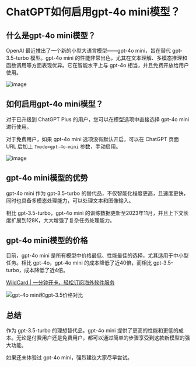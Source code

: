 # ChatGPT如何启用gpt-4o mini模型？

## 什么是gpt-4o mini模型？

OpenAI 最近推出了一个新的小型大语言模型——gpt-4o mini，旨在替代 gpt-3.5-turbo 模型。gpt-4o mini 的性能非常出色，尤其在文本理解、多模态推理和函数调用等方面表现优异。它在智能水平上与 gpt-4o 相当，并且免费开放给用户使用。

![image](https://github.com/user-attachments/assets/5854c512-8186-4187-9445-a9a6a974cf29)

## 如何启用gpt-4o mini模型？

对于已升级到 ChatGPT Plus 的用户，您可以在模型选项中直接选择 gpt-4o mini 进行使用。

对于免费用户，如果 gpt-4o mini 选项没有默认开启，可以在 ChatGPT 页面 URL 后加上 `?mode=gpt-4o-mini` 参数，手动启用。

![image](https://github.com/user-attachments/assets/ee96e9ab-3738-4a1b-b7cb-c3c098dd144f)


## gpt-4o mini模型的优势

gpt-4o mini 作为 gpt-3.5-turbo 的替代品，不仅智能化程度更高，且速度更快，同时也具备多模态处理能力，可以处理文本和图像输入。

相比 gpt-3.5-turbo，gpt-4o mini 的训练数据更新至2023年11月，并且上下文长度扩展到128K，大大增强了复杂任务处理能力。


## gpt-4o mini模型的价格

目前，gpt-4o mini 是所有模型中价格最低、性能最佳的选择，尤其适用于中小型任务。相比 gpt-4o，gpt-4o mini 的成本降低了近40倍，而相比 gpt-3.5-turbo，成本降低了近4倍。

[WildCard | 一分钟开卡，轻松订阅海外软件服务](https://bit.ly/WildCardo)

![gpt-4o mini和gpt-3.5价格对比](https://github.com/user-attachments/assets/4f291dac-693d-4a6e-a75c-1780a12fe0f9)

## 总结

作为 gpt-3.5-turbo 的理想替代品，gpt-4o mini 提供了更高的性能和更低的成本。无论是付费用户还是免费用户，都可以通过简单的步骤享受到这款新模型的强大功能。

如果还未体验过 gpt-4o mini，强烈建议大家尽早尝试。

